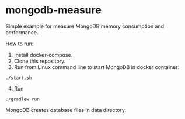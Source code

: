 # mongodb-measure

Simple example for measure MongoDB memory consumption and performance.

How to run:

1. Install docker-compose.
2. Clone this repository.
3. Run from Linux command line to start MongoDB in docker container:
```
./start.sh
```

4. Run 
```
./gradlew run
```

MongoDB creates database files in data directory.